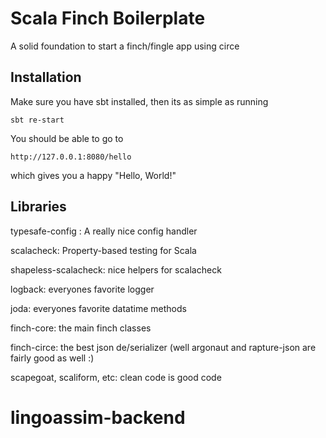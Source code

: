 # Scala Finch Boilerplate

A solid foundation to start a finch/fingle app using circe

## Installation

Make sure you have sbt installed, then its as simple as running

`sbt re-start`

You should be able to go to

`http://127.0.0.1:8080/hello`

which gives you a happy "Hello, World!"

## Libraries

typesafe-config : A really nice config handler

scalacheck: Property-based testing for Scala

shapeless-scalacheck: nice helpers for scalacheck

logback: everyones favorite logger

joda: everyones favorite datatime methods

finch-core: the main finch classes

finch-circe: the best json de/serializer (well argonaut and rapture-json are fairly good as well :)

scapegoat, scaliform, etc: clean code is good code
# lingoassim-backend

